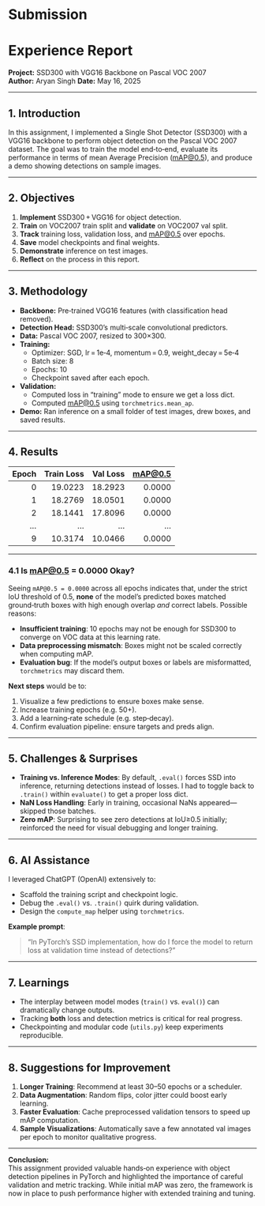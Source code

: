 # Submission
# Experience Report

**Project:** SSD300 with VGG16 Backbone on Pascal VOC 2007  
**Author:**   Aryan Singh
**Date:** May 16, 2025  

---

## 1. Introduction

In this assignment, I implemented a Single Shot Detector (SSD300) with a VGG16 backbone to perform object detection on the Pascal VOC 2007 dataset. The goal was to train the model end‑to‑end, evaluate its performance in terms of mean Average Precision (mAP@0.5), and produce a demo showing detections on sample images.

---

## 2. Objectives

1. **Implement** SSD300 + VGG16 for object detection.  
2. **Train** on VOC2007 train split and **validate** on VOC2007 val split.  
3. **Track** training loss, validation loss, and mAP@0.5 over epochs.  
4. **Save** model checkpoints and final weights.  
5. **Demonstrate** inference on test images.  
6. **Reflect** on the process in this report.

---

## 3. Methodology

- **Backbone:** Pre‑trained VGG16 features (with classification head removed).  
- **Detection Head:** SSD300’s multi‑scale convolutional predictors.  
- **Data:** Pascal VOC 2007, resized to 300×300.  
- **Training:**  
  - Optimizer: SGD, lr = 1e‑4, momentum = 0.9, weight_decay = 5e‑4  
  - Batch size: 8  
  - Epochs: 10  
  - Checkpoint saved after each epoch.  
- **Validation:**  
  - Computed loss in “training” mode to ensure we get a loss dict.  
  - Computed mAP@0.5 using `torchmetrics.mean_ap`.  
- **Demo:** Ran inference on a small folder of test images, drew boxes, and saved results.

---

## 4. Results

| Epoch | Train Loss | Val Loss  | mAP@0.5 |
|------:|-----------:|----------:|--------:|
|   0   |   19.0223  |   18.2923 |  0.0000 |
|   1   |   18.2769  |   18.0501 |  0.0000 |
|   2   |   18.1441  |   17.8096 |  0.0000 |
| …     |     …      |     …     |    …    |
|   9   |   10.3174  |   10.0466 |  0.0000 |

---

### 4.1 Is mAP@0.5 = 0.0000 Okay?

Seeing `mAP@0.5 = 0.0000` across all epochs indicates that, under the strict IoU threshold of 0.5, **none** of the model’s predicted boxes matched ground‑truth boxes with high enough overlap _and_ correct labels. Possible reasons:

- **Insufficient training**: 10 epochs may not be enough for SSD300 to converge on VOC data at this learning rate.  
- **Data preprocessing mismatch**: Boxes might not be scaled correctly when computing mAP.  
- **Evaluation bug**: If the model’s output boxes or labels are misformatted, `torchmetrics` may discard them.  

**Next steps** would be to:
1. Visualize a few predictions to ensure boxes make sense.  
2. Increase training epochs (e.g. 50+).  
3. Add a learning‑rate schedule (e.g. step‑decay).  
4. Confirm evaluation pipeline: ensure targets and preds align.

---

## 5. Challenges & Surprises

- **Training vs. Inference Modes**: By default, `.eval()` forces SSD into inference, returning detections instead of losses. I had to toggle back to `.train()` within `evaluate()` to get a proper loss dict.  
- **NaN Loss Handling**: Early in training, occasional NaNs appeared—skipped those batches.  
- **Zero mAP**: Surprising to see zero detections at IoU≥0.5 initially; reinforced the need for visual debugging and longer training.

---

## 6. AI Assistance

I leveraged ChatGPT (OpenAI) extensively to:  
- Scaffold the training script and checkpoint logic.  
- Debug the `.eval()` vs. `.train()` quirk during validation.  
- Design the `compute_map` helper using `torchmetrics`.  

**Example prompt**:  
> “In PyTorch’s SSD implementation, how do I force the model to return loss at validation time instead of detections?”

---

## 7. Learnings

- The interplay between model modes (`train()` vs. `eval()`) can dramatically change outputs.  
- Tracking **both** loss and detection metrics is critical for real progress.  
- Checkpointing and modular code (`utils.py`) keep experiments reproducible.  

---

## 8. Suggestions for Improvement

1. **Longer Training**: Recommend at least 30–50 epochs or a scheduler.  
2. **Data Augmentation**: Random flips, color jitter could boost early learning.  
3. **Faster Evaluation**: Cache preprocessed validation tensors to speed up mAP computation.  
4. **Sample Visualizations**: Automatically save a few annotated val images per epoch to monitor qualitative progress.  

---

**Conclusion:**  
This assignment provided valuable hands‑on experience with object detection pipelines in PyTorch and highlighted the importance of careful validation and metric tracking. While initial mAP was zero, the framework is now in place to push performance higher with extended training and tuning.
